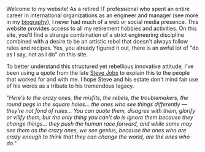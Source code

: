 Welcome to my website! As a retired IT professional who spent an entire
career in international organizations as an engineer and manager (see more
in my [biography](#biography)), I never had much of a web or social media
presence. This website provides access to all my retirement hobbies
and activities. On this site, you'll find a strange combination of a strict
engineering discipline combined with a desire to be an artistic rebel that
doesn't always follow rules and recipes. Yes, you already figured it out,
there is an awful lot of "do as I say, not as I do" on this site.

To better understand this structured yet rebellious innovative attitude,
I've been using a quote from the late
[Steve Jobs](https://en.wikipedia.org/wiki/Steve_Jobs) to explain this to
the people that worked for and with me. I hope Steve and his estate
don't mind fair use of his words as a tribute to his tremendous legacy.

*"Here’s to the crazy ones, the misfits, the rebels, the troublemakers,
the round pegs in the square holes… the ones who see things differently —
they’re not fond of rules… You can quote them, disagree with them, glorify
or vilify them, but the only thing you can’t do is ignore them because they
change things… they push the human race forward, and while some may see
them as the crazy ones, we see genius, because the ones who are crazy enough
to think that they can change the world, are the ones who do."*
